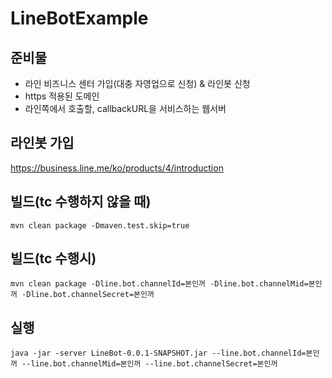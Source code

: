 # LineBotExample

## 준비물
* 라인 비즈니스 센터 가입(대충 자영업으로 신청) & 라인봇 신청
* https 적용된 도메인
* 라인쪽에서 호출할, callbackURL을 서비스하는 웹서버

## 라인봇 가입
https://business.line.me/ko/products/4/introduction

## 빌드(tc 수행하지 않을 때)
```
mvn clean package -Dmaven.test.skip=true
```

## 빌드(tc 수행시)
```
mvn clean package -Dline.bot.channelId=본인꺼 -Dline.bot.channelMid=본인꺼 -Dline.bot.channelSecret=본인꺼
```

## 실행
```
java -jar -server LineBot-0.0.1-SNAPSHOT.jar --line.bot.channelId=본인꺼 --line.bot.channelMid=본인꺼 --line.bot.channelSecret=본인꺼
```
